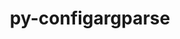 ---
title: "py-configargparse"
layout: cache
categories: [package, develop-2024-05-26]
meta: {"versions": ["1.7"], "compilers": ["gcc@=10.2.1", "gcc@=7.3.1", "gcc@=7.5.0"], "oss": ["amzn2", "centos7", "ubuntu18.04"], "platforms": ["linux"], "targets": ["aarch64", "neoverse_n1", "x86_64_v3"], "stacks": ["aws-isc", "aws-isc-aarch64", "developer-tools", "developer-tools-manylinux2014", "root"], "num_specs": 5, "num_specs_by_stack": {"root": 5, "aws-isc-aarch64": 2, "aws-isc": 1, "developer-tools-manylinux2014": 1, "developer-tools": 1}}
spec_details: [{"hash": "42vovvgjnsl7eu35gcpwqgxnj7ufco7k", "compiler": "gcc@=7.3.1", "versions": ["1.7"], "os": "amzn2", "platform": "linux", "target": "aarch64", "variants": ["build_system=python_pip"], "stacks": ["root", "aws-isc-aarch64"], "size": "-", "tarball": "https://binaries.spack.io/releases/develop-2024-05-26/build_cache/linux-amzn2-aarch64/gcc-7.3.1/py-configargparse-1.7/linux-amzn2-aarch64-gcc-7.3.1-py-configargparse-1.7-42vovvgjnsl7eu35gcpwqgxnj7ufco7k.spack"}, {"hash": "3aghxmgr25oriszluncysxo4k3d5icic", "compiler": "gcc@=7.3.1", "versions": ["1.7"], "os": "amzn2", "platform": "linux", "target": "neoverse_n1", "variants": ["build_system=python_pip"], "stacks": ["root", "aws-isc-aarch64"], "size": "-", "tarball": "https://binaries.spack.io/releases/develop-2024-05-26/build_cache/linux-amzn2-neoverse_n1/gcc-7.3.1/py-configargparse-1.7/linux-amzn2-neoverse_n1-gcc-7.3.1-py-configargparse-1.7-3aghxmgr25oriszluncysxo4k3d5icic.spack"}, {"hash": "rcy6zdkhvdobe44mjk6evddir5glg6ik", "compiler": "gcc@=7.3.1", "versions": ["1.7"], "os": "amzn2", "platform": "linux", "target": "x86_64_v3", "variants": ["build_system=python_pip"], "stacks": ["aws-isc", "root"], "size": "-", "tarball": "https://binaries.spack.io/releases/develop-2024-05-26/build_cache/linux-amzn2-x86_64_v3/gcc-7.3.1/py-configargparse-1.7/linux-amzn2-x86_64_v3-gcc-7.3.1-py-configargparse-1.7-rcy6zdkhvdobe44mjk6evddir5glg6ik.spack"}, {"hash": "zmah4yqelpisdo4astqfuw4k6cignsja", "compiler": "gcc@=10.2.1", "versions": ["1.7"], "os": "centos7", "platform": "linux", "target": "x86_64_v3", "variants": ["build_system=python_pip"], "stacks": ["developer-tools-manylinux2014", "root"], "size": "-", "tarball": "https://binaries.spack.io/releases/develop-2024-05-26/build_cache/linux-centos7-x86_64_v3/gcc-10.2.1/py-configargparse-1.7/linux-centos7-x86_64_v3-gcc-10.2.1-py-configargparse-1.7-zmah4yqelpisdo4astqfuw4k6cignsja.spack"}, {"hash": "l5jlynflprh2fleu7556f37nuntwflcx", "compiler": "gcc@=7.5.0", "versions": ["1.7"], "os": "ubuntu18.04", "platform": "linux", "target": "x86_64_v3", "variants": ["build_system=python_pip"], "stacks": ["developer-tools", "root"], "size": "-", "tarball": "https://binaries.spack.io/releases/develop-2024-05-26/build_cache/linux-ubuntu18.04-x86_64_v3/gcc-7.5.0/py-configargparse-1.7/linux-ubuntu18.04-x86_64_v3-gcc-7.5.0-py-configargparse-1.7-l5jlynflprh2fleu7556f37nuntwflcx.spack"}]
---